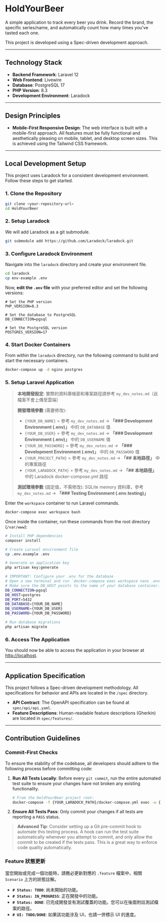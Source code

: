 # HoldYourBeer

A simple application to track every beer you drink. Record the brand, the specific series/name, and automatically count how many times you've tasted each one.

This project is developed using a Spec-driven development approach.

---

## Technology Stack

- **Backend Framework**: Laravel 12
- **Web Frontend**: Livewire
- **Database**: PostgreSQL 17
- **PHP Version**: 8.3
- **Development Environment**: Laradock

---

## Design Principles

- **Mobile-First Responsive Design**: The web interface is built with a mobile-first approach. All features must be fully functional and aesthetically pleasing on mobile, tablet, and desktop screen sizes. This is achieved using the Tailwind CSS framework.

---

## Local Development Setup

This project uses Laradock for a consistent development environment. Follow these steps to get started.

### 1. Clone the Repository

```bash
git clone <your-repository-url>
cd HoldYourBeer
```

### 2. Setup Laradock

We will add Laradock as a git submodule.

```bash
git submodule add https://github.com/Laradock/laradock.git
```

### 3. Configure Laradock Environment

Navigate into the `laradock` directory and create your environment file.

```bash
cd laradock
cp env-example .env
```

Now, **edit the `.env` file** with your preferred editor and set the following versions:

```env
# Set the PHP version
PHP_VERSION=8.3

# Set the database to PostgreSQL
DB_CONNECTION=pgsql

# Set the PostgreSQL version
POSTGRES_VERSION=17
```

### 4. Start Docker Containers

From within the `laradock` directory, run the following command to build and start the necessary containers.

```bash
docker-compose up -d nginx postgres
```

### 5. Setup Laravel Application

> **本地開發設定**: 實際的資料庫帳密和專案路徑請參考 `my_dev_notes.md`（此檔案不會上傳至雲端）
> 
> **開發環境參數** (需要修改):
> - `{YOUR_DB_NAME}` = 參考 `my_dev_notes.md` → **「### Development Environment (.env)」** 中的 `DB_DATABASE` 值
> - `{YOUR_DB_USER}` = 參考 `my_dev_notes.md` → **「### Development Environment (.env)」** 中的 `DB_USERNAME` 值  
> - `{YOUR_DB_PASSWORD}` = 參考 `my_dev_notes.md` → **「### Development Environment (.env)」** 中的 `DB_PASSWORD` 值
> - `{YOUR_PROJECT_PATH}` = 參考 `my_dev_notes.md` → **「## 本地路徑」** 中的專案路徑
> - `{YOUR_LARADOCK_PATH}` = 參考 `my_dev_notes.md` → **「## 本地路徑」** 中的 Laradock docker-compose.yml 路徑
> 
> **測試環境參數** (固定值，不需修改): SQLite memory 資料庫，參考 `my_dev_notes.md` → **「### Testing Environment (.env.testing)」**

Enter the `workspace` container to run Laravel commands.

```bash
docker-compose exec workspace bash
```

Once inside the container, run these commands from the root directory (`/var/www`):

```bash
# Install PHP dependencies
composer install

# Create Laravel environment file
cp .env.example .env

# Generate an application key
php artisan key:generate

# IMPORTANT: Configure your .env for the database
# Open a new terminal and run `docker-compose exec workspace nano .env` or edit the file directly.
# Make sure the DB_HOST points to the name of your database container.
DB_CONNECTION=pgsql
DB_HOST=postgres
DB_PORT=5432
DB_DATABASE={YOUR_DB_NAME}
DB_USERNAME={YOUR_DB_USER}
DB_PASSWORD={YOUR_DB_PASSWORD}

# Run database migrations
php artisan migrate
```

### 6. Access The Application

You should now be able to access the application in your browser at [http://localhost](http://localhost).

---

## Application Specification

This project follows a Spec-driven development methodology. All specifications for behavior and APIs are located in the `/spec` directory.

- **API Contract**: The OpenAPI specification can be found at `spec/api/api.yaml`.
- **Feature Descriptions**: Human-readable feature descriptions (Gherkin) are located in `spec/features/`.

---

## Contribution Guidelines

### Commit-First Checks

To ensure the stability of the codebase, all developers should adhere to the following process before committing code:

1.  **Run All Tests Locally**: Before every `git commit`, run the entire automated test suite to ensure your changes have not broken any existing functionality.

    ```bash
    # From the HoldYourBeer project root:
    docker-compose -f {YOUR_LARADOCK_PATH}/docker-compose.yml exec -w {YOUR_PROJECT_PATH} workspace php artisan test
    ```

2.  **Ensure All Tests Pass**: Only commit your changes if all tests are reporting a `PASS` status.

> **Advanced Tip**: Consider setting up a Git pre-commit hook to automate this testing process. A hook can run the test suite automatically whenever you attempt to commit, and only allow the commit to be created if the tests pass. This is a great way to enforce code quality automatically.

### Feature 狀態更新

當您開始或完成一個功能時，請務必更新對應的 `.feature` 檔案中，相關 `Scenario` 上方的狀態註解。

-   **`# Status: TODO`**: 尚未開始的功能。
-   **`# Status: IN_PROGRESS`**: 正在開發中的功能。
-   **`# Status: DONE`**: 已完成開發並有測試覆蓋的功能。您可以在後面附註測試檔案的路徑。
-   **`# UI: TODO/DONE`**: 如果該功能涉及 UI，也請一併標示 UI 的進度。
